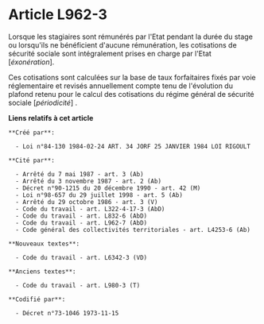 # Article L962-3

Lorsque les stagiaires sont rémunérés par l'Etat pendant la durée du stage ou lorsqu'ils ne bénéficient d'aucune
rémunération, les cotisations de sécurité sociale sont intégralement prises en charge par l'Etat [*éxonération*].

Ces cotisations sont calculées sur la base de taux forfaitaires fixés par voie réglementaire et revisés annuellement compte
tenu de l'évolution du plafond retenu pour le calcul des cotisations du régime général de sécurité sociale [*périodicité*] .

**Liens relatifs à cet article**

	**Créé par**:

	  - Loi n°84-130 1984-02-24 ART. 34 JORF 25 JANVIER 1984 LOI RIGOULT

	**Cité par**:

	  - Arrêté du 7 mai 1987 - art. 3 (Ab)
	  - Arrêté du 3 novembre 1987 - art. 2 (Ab)
	  - Décret n°90-1215 du 20 décembre 1990 - art. 42 (M)
	  - Loi n°98-657 du 29 juillet 1998 - art. 5 (Ab)
	  - Arrêté du 29 octobre 1986 - art. 3 (V)
	  - Code du travail - art. L322-4-17-3 (AbD)
	  - Code du travail - art. L832-6 (AbD)
	  - Code du travail - art. L962-7 (AbD)
	  - Code général des collectivités territoriales - art. L4253-6 (Ab)

	**Nouveaux textes**:

	  - Code du travail - art. L6342-3 (VD)

	**Anciens textes**:

	  - Code du travail - art. L980-3 (T)

	**Codifié par**:

	  - Décret n°73-1046 1973-11-15
